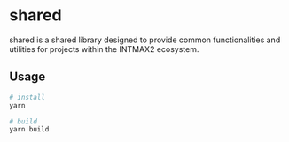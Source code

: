 # shared

shared is a shared library designed to provide common functionalities and utilities for projects within the INTMAX2 ecosystem.

## Usage

```bash
# install
yarn

# build
yarn build
```